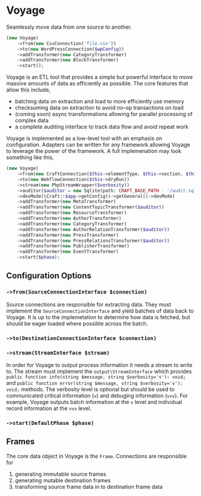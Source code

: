 # Voyage
Seamlessly move data from one source to another.

```php
(new Voyage)
    ->from(new CsvConnection('file.csv'))
    ->to(new WordPressConnection($wpConfig))
    ->addTransformer(new CategoryTransformer)
    ->addTransformer(new BlockTransformer)
    ->start();
```

Voyage is an ETL tool that provides a simple but powerful interface to move massive amounts of data as efficiently as
possible. The core features that allow this include,

- batching data on extraction and load to more efficiently use memory
- checksuming data on extraction to avoid no-op transactions on load
- (coming soon) async transformations allowing for parallel processing of complex data
- a complete auditing interface to track data flow and avoid repeat work

Voyage is implemented as a low-level tool with an emphasis on configuration. Adapters can be written for any framework
allowing Voyage to leverage the power of the framework. A full implemenation may look something like this,

```php
(new Voyage)
    ->from(new CraftConnection($this->elementType, $this->section, $this->type, $this->group, $this->id, $this->status))
    ->to(new WebflowConnection($this->dryRun))
    ->stream(new PhpStreamWrapper($verbosity))
    ->auditor($auditor = new Sqlite(path: CRAFT_BASE_PATH . '/audit.sqlite'))
    ->devMode(\Craft::$app->getConfig()->getGeneral()->devMode)
    ->addTransformer(new MetaTransformer)
    ->addTransformer(new ContentTopicTransformer($auditor))
    ->addTransformer(new ResourceTransformer)
    ->addTransformer(new AuthorTransformer)
    ->addTransformer(new CategoryTransformer)
    ->addTransformer(new AuthorRelationTransformer($auditor))
    ->addTransformer(new PressTransformer)
    ->addTransformer(new PressRelationsTransformer($auditor))
    ->addTransformer(new PublisherTransformer)
    ->addTransformer(new EventTransformer)
    ->start($phase);
```

## Configuration Options

### `->from(SourceConnectionInterface $connection)`

Source connections are responsible for extracting data. They must implement the `SourceConnectionInterface` and yield
batches of data back to Voyage. It is up to the implemetation to determine how data is fetched, but should be eager
loaded where possible across the batch.

### `->to(DestinationConnectionInterface $connection)`

### `->stream(StreamInterface $stream)`
In order for Voyage to output process information it needs a stream to write to. The stream must implement the
`output\StreamInterface` which provides `public function info(string $message, string $verbosity='v'): void;` and 
`public function error(string $message, string $verbosity='v'): void;` methods. The verbosity level is optional but
should be used to communicated critical information (`v`) and debuging information (`vvv`). For example, Voyage outputs
batch information at the `v` level and individual record information at the `vvv` level.

### `->start(DefaultPhase $phase)`

## Frames

The core data object in Voyage is the `Frame`. Connections are responsible for

1. generating immutable source frames
2. generating mutable destination frames
2. transforming source frame data in to destination frame data
